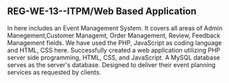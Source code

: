 ## REG-WE-13--ITPM/Web Based Application

In here includes an Event Management System. 
It covers all areas of Admin Manegement,Customer Managemt, Order Management, Review, Feedback Management fields. 
We have used the PHP, JavaScript as coding language and HTML, CSS here. 
Successfully created a web application utilizing PHP server side programming, HTML, CSS, and JavaScript. A MySQL database serves as the server's database. Designed to deliver their event planning services as requested by clients.
